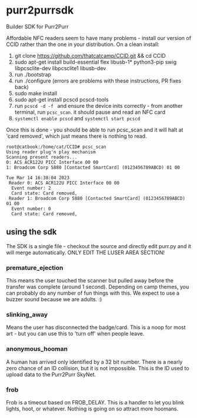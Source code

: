 # purr2purrsdk
Builder SDK for Purr2Purr

Affordable NFC readers seem to have many problems - install our version of CCID rather than the one in your distribution.
On a clean install:

1) git clone https://github.com/thatcatcamp/CCID.git && cd CCID
2) sudo apt-get install build-essential flex libusb-1* python3-pip swig libpcsclite-dev libpcsclite1 libusb-dev
3) run ./bootstrap
4) run ./configure (errors are problems with these instructions, PR fixes back)
5) sudo make install
6) sudo apt-get install pcscd pcscd-tools
7) run `pcscd -d -f ` and ensure the device inits correctly - from another terminal, run `pcsc_scan`.  it should pause and read an NFC card
8) `systemctl enable pcscd` and `systemctl start pcscd`


Once this is done - you should be able to run pcsc_scan and it will halt at 'card removed', which just means there is nothing to read.

```
root@catbook:/home/cat/CCID# pcsc_scan 
Using reader plug'n play mechanism
Scanning present readers...
0: ACS ACR122U PICC Interface 00 00
1: Broadcom Corp 5880 [Contacted SmartCard] (0123456789ABCD) 01 00
 
Tue Mar 14 16:38:04 2023
 Reader 0: ACS ACR122U PICC Interface 00 00
  Event number: 2
  Card state: Card removed, 
 Reader 1: Broadcom Corp 5880 [Contacted SmartCard] (0123456789ABCD) 01 00
  Event number: 0
  Card state: Card removed, 
```

## using the sdk

The SDK is a single file - checkout the source and directly edit purr.py and it will merge automatically.  ONLY EDIT THE LUSER AREA SECTION!

### premature_ejection

This means the user touched the scanner but pulled away before the transfer was complete (around 1 second).  Depending on camp themes, you can 
probably do any number of fun things with this.  We expect to use a buzzer sound because we are adults.  :)

### slinking_away

Means the user has disconnected the badge/card.  This is a noop for most art - but you can use this to 'turn off' when people leave.

### anonymous_hooman

A human has arrived only identified by a 32 bit number.  There is a nearly zero chance of an ID collision, but it is not impossible.  This is the ID used to upload data to the Purr2Purr SkyNet.

### frob
 
Frob is a timeout based on FROB_DELAY.  This is a handler to let you blink lights, hoot, or whatever.  Nothing is going on so attract more hoomans.




